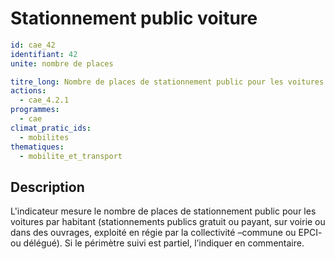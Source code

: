 # Stationnement public voiture
```yaml
id: cae_42
identifiant: 42
unite: nombre de places

titre_long: Nombre de places de stationnement public pour les voitures par habitant
actions:
  - cae_4.2.1
programmes:
  - cae
climat_pratic_ids:
  - mobilites
thematiques:
  - mobilite_et_transport
```
## Description
L'indicateur mesure le nombre de places de stationnement public pour les voitures par habitant (stationnements publics gratuit ou payant, sur voirie ou dans des ouvrages, exploité en régie par la collectivité –commune ou EPCI- ou délégué). Si le périmètre suivi est partiel, l’indiquer en commentaire.




